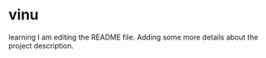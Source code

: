 # vinu
learning
I am editing the README file. Adding some more details about the project description.
